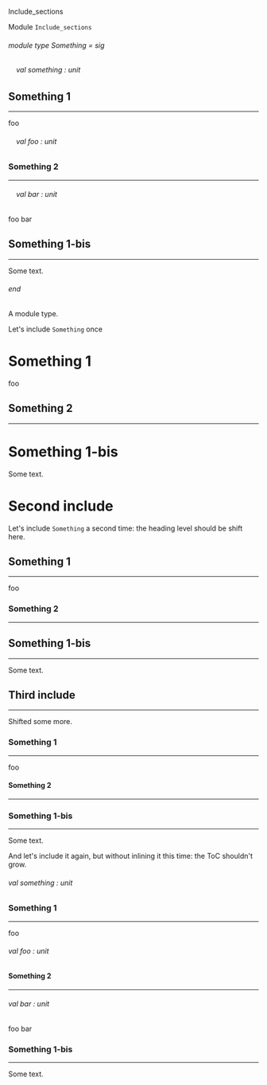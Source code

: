 Include_sections

Module  `` Include_sections `` 

###### module type Something = sig

######     val something : unit


## Something 1
---

foo

######     val foo : unit


### Something 2
---

######     val bar : unit

foo bar


## Something 1-bis
---

Some text.


###### end

A module type.

Let's include  `` Something ``  once


# Something 1

foo


## Something 2
---


# Something 1-bis

Some text.


# Second include

Let's include  `` Something ``  a second time: the heading level should be shift here.


## Something 1
---

foo


### Something 2
---


## Something 1-bis
---

Some text.


## Third include
---

Shifted some more.


### Something 1
---

foo


#### Something 2
---


### Something 1-bis
---

Some text.

And let's include it again, but without inlining it this time: the ToC shouldn't grow.

###### val something : unit


### Something 1
---

foo

###### val foo : unit


#### Something 2
---

###### val bar : unit

foo bar


### Something 1-bis
---

Some text.

